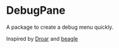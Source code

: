 # DebugPane

A package to create a debug menu quickly.

Inspired by [Droar](https://github.com/myriadmobile/Droar) and [beagle](https://github.com/pandulapeter/beagle)
